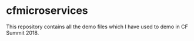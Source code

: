 # cfmicroservices
This repository contains all the demo files which I have used to demo in CF Summit 2018.
